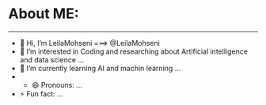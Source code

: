 # About ME:
***

- 👋 Hi, I’m LeilaMohseni  ===> @LeilaMohseni
- 👀 I’m interested in Coding and researching about Artificial intelligence and data science ...
- 🌱 I’m currently learning AI and machin learning ...
- - 😄 Pronouns: ...
- ⚡ Fun fact: ...

<!---
LeilaMohseni/LeilaMohseni is a ✨ special ✨ repository because its `README.md` (this file) appears on your GitHub profile.
You can click the Preview link to take a look at your changes.
--->
